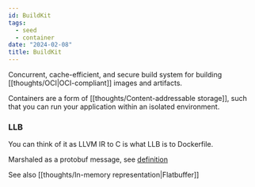 ```yaml
---
id: BuildKit
tags:
  - seed
  - container
date: "2024-02-08"
title: BuildKit
---
```


Concurrent, cache-efficient, and secure build system for building [[thoughts/OCI|OCI-compliant]] images and artifacts.

Containers are a form of [[thoughts/Content-addressable storage]], such that you can run your application within an isolated environment.


### LLB

You can think of it as LLVM IR to C is what LLB is to Dockerfile.

Marshaled as a protobuf message, see [definition](https://github.com/moby/buildkit/blob/master/solver/pb/ops.proto)

See also [[thoughts/In-memory representation|Flatbuffer]]
